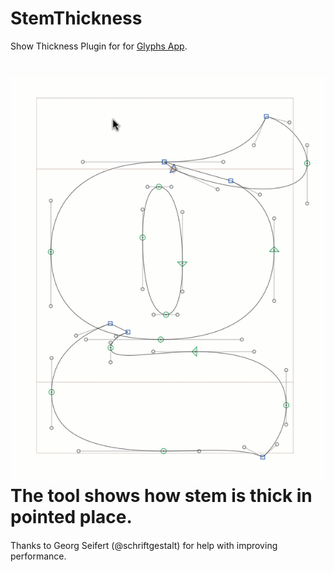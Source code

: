 # StemThickness
Show Thickness Plugin for for [Glyphs App](http://glyphsapp.com/).

![Show Thickness illustration](images/StemThickness.gif)
The tool shows how stem is thick in pointed place.
=======
####
Thanks to Georg Seifert (@schriftgestalt) for help with improving performance.
